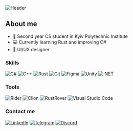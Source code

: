 ![Header](assets/banner.gif)

## About me

- 📓 Second year CS student in Kyiv Polytechnic Institute
- 💻 Currently learning Rust and improving C#
- 🎨 UI/UX designer

### Skills

![C#](https://img.shields.io/badge/-C%23-000000?style=flat&logo=c-sharp)
![C++](https://img.shields.io/badge/-C%2B%2B-000000?style=flat&logo=c%2B%2B)
![Rust](https://img.shields.io/badge/-Rust-000000?style=flat&logo=rust)
![Git](https://img.shields.io/badge/-Git-000000?style=flat&logo=git)
![Figma](https://img.shields.io/badge/-Figma-000000?style=flat&logo=figma)
![Unity](https://img.shields.io/badge/-Unity-000000?style=flat&logo=unity)
![.NET](https://img.shields.io/badge/-.NET-000000?style=flat&logo=.net)

### Tools
![Rider](https://img.shields.io/badge/-Rider-000000?style=flat&logo=rider)
![Clion](https://img.shields.io/badge/-Clion-000000?style=flat&logo=clion)
![RustRover](https://img.shields.io/badge/-RustRover-000000?style=flat&logo=rust)
![Visual Studio Code](https://img.shields.io/badge/-Visual%20Studio%20Code-000000?style=flat&logo=visual-studio-code)

### Contact me

[![LinkedIn](https://img.shields.io/badge/-LinkedIn-000000?style=flat&logo=linkedin)](https://www.linkedin.com/in/maksym-perekhodko/)
[![Telegram](https://img.shields.io/badge/-Telegram-000000?style=flat&logo=telegram)](https://t.me/m_kerber)
[![Discord](https://img.shields.io/badge/-Discord-7289DA?style=flat&logo=discord&logoColor=white)](https://discordapp.com/users/kinqbert)